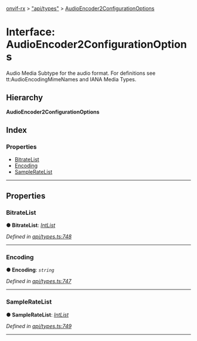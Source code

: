 [onvif-rx](../README.md) > ["api/types"](../modules/_api_types_.md) > [AudioEncoder2ConfigurationOptions](../interfaces/_api_types_.audioencoder2configurationoptions.md)

# Interface: AudioEncoder2ConfigurationOptions

Audio Media Subtype for the audio format. For definitions see tt:AudioEncodingMimeNames and IANA Media Types.

## Hierarchy

**AudioEncoder2ConfigurationOptions**

## Index

### Properties

* [BitrateList](_api_types_.audioencoder2configurationoptions.md#bitratelist)
* [Encoding](_api_types_.audioencoder2configurationoptions.md#encoding)
* [SampleRateList](_api_types_.audioencoder2configurationoptions.md#sampleratelist)

---

## Properties

<a id="bitratelist"></a>

###  BitrateList

**● BitrateList**: *[IntList](_api_types_.intlist.md)*

*Defined in [api/types.ts:748](https://github.com/patrickmichalina/onvif-rx/blob/3ab1739/src/api/types.ts#L748)*

___
<a id="encoding"></a>

###  Encoding

**● Encoding**: *`string`*

*Defined in [api/types.ts:747](https://github.com/patrickmichalina/onvif-rx/blob/3ab1739/src/api/types.ts#L747)*

___
<a id="sampleratelist"></a>

###  SampleRateList

**● SampleRateList**: *[IntList](_api_types_.intlist.md)*

*Defined in [api/types.ts:749](https://github.com/patrickmichalina/onvif-rx/blob/3ab1739/src/api/types.ts#L749)*

___

